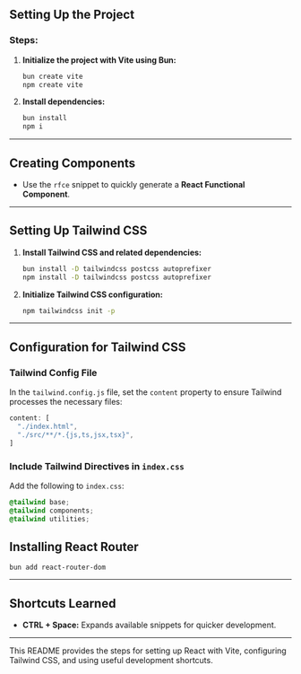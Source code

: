 ## Setting Up the Project

### Steps:
1. **Initialize the project with Vite using Bun:**
   ```bash
   bun create vite
   npm create vite
   ```

2. **Install dependencies:**
   ```bash
   bun install
   npm i
   ```

---

## Creating Components

- Use the `rfce` snippet to quickly generate a **React Functional Component**.

---

## Setting Up Tailwind CSS

1. **Install Tailwind CSS and related dependencies:**
   ```bash
   bun install -D tailwindcss postcss autoprefixer
   npm install -D tailwindcss postcss autoprefixer
   
   ```

2. **Initialize Tailwind CSS configuration:**
   ```bash
   npm tailwindcss init -p
   ```

---

## Configuration for Tailwind CSS

### Tailwind Config File
In the `tailwind.config.js` file, set the `content` property to ensure Tailwind processes the necessary files:
```javascript
content: [
  "./index.html",
  "./src/**/*.{js,ts,jsx,tsx}",
]
```

### Include Tailwind Directives in `index.css`
Add the following to `index.css`:
```css
@tailwind base;
@tailwind components;
@tailwind utilities;
```
## Installing React Router

```
bun add react-router-dom
```

---

## Shortcuts Learned

- **CTRL + Space:** Expands available snippets for quicker development.

---

This README provides the steps for setting up React with Vite, configuring Tailwind CSS, and using useful development shortcuts.

